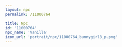 ```yaml
---
layout: npc
permalink: /11000764

title: Npc
id: '11000764'
npc_name: 'Vanilla'
icon_url: 'portrait/npc/11000764_bunnygirl3_p.png'
---
```

